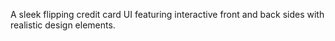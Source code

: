 A sleek flipping credit card UI featuring interactive front and back sides with realistic design elements.
